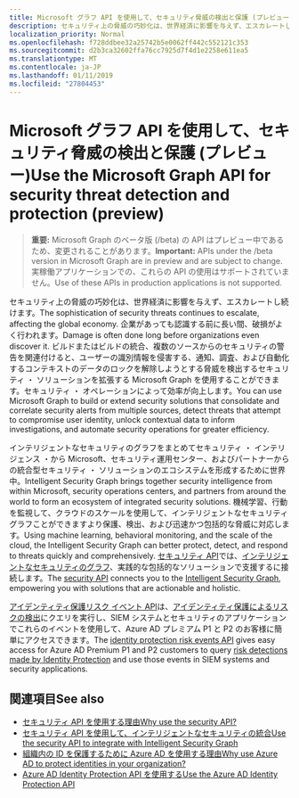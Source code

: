 ```yaml
---
title: Microsoft グラフ API を使用して、セキュリティ脅威の検出と保護 (プレビュー)
description: セキュリティ上の脅威の巧妙化は、世界経済に影響を与えず、エスカレートし続けます。 企業があっても認識する前に長い間、破損がよく行われます。 ビルドまたはビルドの統合、複数のソースからのセキュリティの警告を関連付けると、ユーザーの識別情報を侵害する、通知、調査、および自動化するコンテキストのデータのロックを解除しようとする脅威を検出するセキュリティ ・ ソリューションを拡張する Microsoft Graph を使用することができます。セキュリティ ・ オペレーションによって効率が向上します。
localization_priority: Normal
ms.openlocfilehash: f728ddbee32a25742b5e0062ff442c552121c353
ms.sourcegitcommit: d2b3ca32602ffa76cc7925d7f4d1e2258e611ea5
ms.translationtype: MT
ms.contentlocale: ja-JP
ms.lasthandoff: 01/11/2019
ms.locfileid: "27804453"
---
```

# <a name="use-the-microsoft-graph-api-for-security-threat-detection-and-protection-preview"></a><span data-ttu-id="32605-105">Microsoft グラフ API を使用して、セキュリティ脅威の検出と保護 (プレビュー)</span><span class="sxs-lookup"><span data-stu-id="32605-105">Use the Microsoft Graph API for security threat detection and protection (preview)</span></span>

> <span data-ttu-id="32605-106">**重要:** Microsoft Graph のベータ版 (/beta) の API はプレビュー中であるため、変更されることがあります。</span><span class="sxs-lookup"><span data-stu-id="32605-106">**Important:** APIs under the /beta version in Microsoft Graph are in preview and are subject to change.</span></span> <span data-ttu-id="32605-107">実稼働アプリケーションでの、これらの API の使用はサポートされていません。</span><span class="sxs-lookup"><span data-stu-id="32605-107">Use of these APIs in production applications is not supported.</span></span>

<span data-ttu-id="32605-108">セキュリティ上の脅威の巧妙化は、世界経済に影響を与えず、エスカレートし続けます。</span><span class="sxs-lookup"><span data-stu-id="32605-108">The sophistication of security threats continues to escalate, affecting the global economy.</span></span> <span data-ttu-id="32605-109">企業があっても認識する前に長い間、破損がよく行われます。</span><span class="sxs-lookup"><span data-stu-id="32605-109">Damage is often done long before organizations even discover it.</span></span> <span data-ttu-id="32605-110">ビルドまたはビルドの統合、複数のソースからのセキュリティの警告を関連付けると、ユーザーの識別情報を侵害する、通知、調査、および自動化するコンテキストのデータのロックを解除しようとする脅威を検出するセキュリティ ・ ソリューションを拡張する Microsoft Graph を使用することができます。セキュリティ ・ オペレーションによって効率が向上します。</span><span class="sxs-lookup"><span data-stu-id="32605-110">You can use Microsoft Graph to build or extend security solutions that consolidate and correlate security alerts from multiple sources, detect threats that attempt to compromise user identity, unlock contextual data to inform investigations, and automate security operations for greater efficiency.</span></span>

<span data-ttu-id="32605-111">インテリジェントなセキュリティのグラフをまとめてセキュリティ ・ インテリジェンス ・から Microsoft、セキュリティ運用センター、およびパートナーからの統合型セキュリティ ・ ソリューションのエコシステムを形成するために世界中。</span><span class="sxs-lookup"><span data-stu-id="32605-111">Intelligent Security Graph brings together security intelligence from within Microsoft, security operations centers, and partners from around the world to form an ecosystem of integrated security solutions.</span></span> <span data-ttu-id="32605-112">機械学習、行動を監視して、クラウドのスケールを使用して、インテリジェントなセキュリティ グラフことができますより保護、検出、および迅速かつ包括的な脅威に対応します。</span><span class="sxs-lookup"><span data-stu-id="32605-112">Using machine learning, behavioral monitoring, and the scale of the cloud, the Intelligent Security Graph can better protect, detect, and respond to threats quickly and comprehensively.</span></span> <span data-ttu-id="32605-113">[セキュリティ API](security-api-overview.md)では、[インテリジェントなセキュリティのグラフ](https://www.microsoft.com/en-us/security/intelligence-security-api)、実践的な包括的なソリューションで支援するに接続します。</span><span class="sxs-lookup"><span data-stu-id="32605-113">The [security API](security-api-overview.md) connects you to the [Intelligent Security Graph](https://www.microsoft.com/en-us/security/intelligence-security-api), empowering you with solutions that are actionable and holistic.</span></span>

<span data-ttu-id="32605-114">[アイデンティティ保護リスク イベント API](identityprotection-root.md)は、[アイデンティティ保護によるリスクの検出](https://docs.microsoft.com/en-us/azure/active-directory/active-directory-identityprotection-graph-getting-started)にクエリを実行し、SIEM システムとセキュリティのアプリケーションでこれらのイベントを使用して、Azure AD プレミアム P1 と P2 のお客様に簡単にアクセスできます。</span><span class="sxs-lookup"><span data-stu-id="32605-114">The [identity protection risk events API](identityprotection-root.md) gives easy access for Azure AD Premium P1 and P2 customers to query [risk detections made by Identity Protection](https://docs.microsoft.com/en-us/azure/active-directory/active-directory-identityprotection-graph-getting-started) and use those events in SIEM systems and security applications.</span></span>

## <a name="see-also"></a><span data-ttu-id="32605-115">関連項目</span><span class="sxs-lookup"><span data-stu-id="32605-115">See also</span></span>

- [<span data-ttu-id="32605-116">セキュリティ API を使用する理由</span><span class="sxs-lookup"><span data-stu-id="32605-116">Why use the security API?</span></span>](/graph/security-concept-overview#why-use-the-security-api-and-connect-with-microsoft-intelligent-security-graph)
- [<span data-ttu-id="32605-117">セキュリティ API を使用して、インテリジェントなセキュリティの統合</span><span class="sxs-lookup"><span data-stu-id="32605-117">Use the security API to integrate with Intelligent Security Graph</span></span>](security-api-overview.md)
- [<span data-ttu-id="32605-118">組織内の ID を保護するために Azure AD を使用する理由</span><span class="sxs-lookup"><span data-stu-id="32605-118">Why use Azure AD to protect identities in your organization?</span></span>](/graph/security-concept-overview#why-use-azure-ad-to-protect-identities-in-your-organization)
- [<span data-ttu-id="32605-119">Azure AD Identity Protection API を使用する</span><span class="sxs-lookup"><span data-stu-id="32605-119">Use the Azure AD Identity Protection API</span></span>](identityprotection-root.md)
